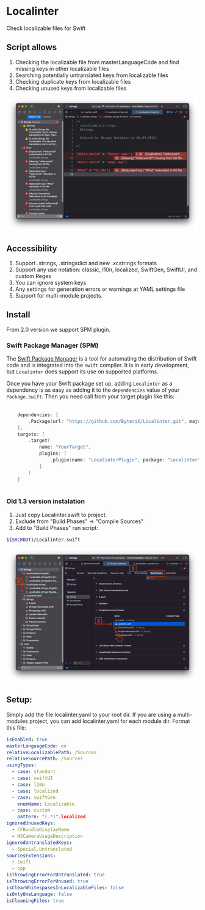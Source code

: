 # Localinter

Check localizable files for Swift

## Script allows

 1. Checking the localizable file from masterLanguageCode and find missing keys in other localizable files
 2. Searching potentially untranslated keys from localizable files
 3. Checking duplicate keys from localizable files
 4. Checking unused keys from localizable files

![](Screens/3.png)

## Accessibility

1. Support .strings, .stringsdict and new .xcstrings formats
2. Support any use notation: classic, l10n, localized, SwiftGen, SwiftUI, and custom Regex
3. You can ignore system keys
4. Any settings for generation errors or warnings at YAML settings file
5. Support for multi-module projects.

## Install

From 2.0 version we support SPM plugin.

### Swift Package Manager (SPM)

The [Swift Package Manager](https://swift.org/package-manager/) is a tool for automating the distribution of Swift code and is integrated into the `swift` compiler. It is in early development, but `Localinter` does support its use on supported platforms. 

Once you have your Swift package set up, adding `Localinter` as a dependency is as easy as adding it to the `dependencies` value of your `Package.swift`. Then you need call from your target plugin like this:

```swift

    dependencies: [
        .Package(url: "https://github.com/ByteriX/Localinter.git", majorVersion: 2)
    ],
    targets: [
        .target(
            name: "YourTarget",
            plugins: [
                .plugin(name: "LocalinterPlugin", package: "Localinter"),
            ]
        )
    ]
    
```

### Old 1.3 version instalation

1. Just copy Localinter.swift to project.
2. Exclude from "Build Phases" -> "Compile Sources"
3. Add to "Build Phases" run script:
```bash
${SRCROOT}/Localinter.swift
```
![](Screens/1.png)

## Setup:

Simply add the file localinter.yaml to your root dir. If you are using a multi-modules project, you can add localinter.yaml for each module dir. Format this file:

```yaml
isEnabled: true
masterLanguageCode: en
relativeLocalizablePath: /Sources
relativeSourcePath: /Sources
usingTypes: 
  - case: standart
  - case: swiftUI
  - case: l10n
  - case: localized
  - case: swiftGen
    enumName: Localizable
  - case: custom
    pattern: "(.*)".localized
ignoredUnusedKeys:
  - CFBundleDisplayName
  - NSCameraUsageDescription
ignoredUntranslatedKeys:
  - Special.Untranslated
sourcesExtensions:
  - swift
  - cpp
isThrowingErrorForUntranslated: true
isThrowingErrorForUnused: true
isClearWhitespasesInLocalizableFiles: false
isOnlyOneLanguage: false
isCleaningFiles: true
```
